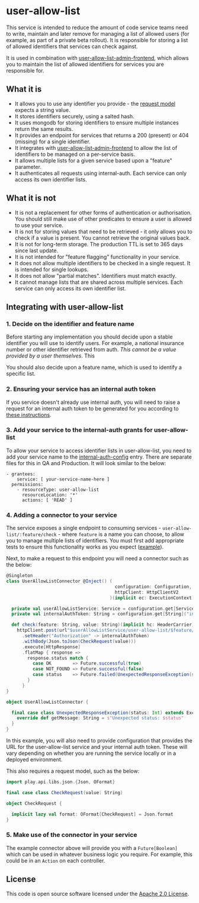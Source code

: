 
# user-allow-list

This service is intended to reduce the amount of code service teams need to write, maintain and later remove for managing a list of allowed users (for example, as part of a private beta rollout). It is responsible for storing a list of allowed identifiers that services can check against.

It is used in combination with [user-allow-list-admin-frontend](https://github.com/hmrc/user-allow-list-admin-frontend), which allows you to maintain the list of allowed identifiers for services you are responsible for.

## What it is

- It allows you to use any identifier you provide - the [request model](https://github.com/hmrc/user-allow-list/blob/main/app/models/CheckRequest.scala) expects a string value.
- It stores identifiers securely, using a salted hash.
- It uses mongodb for storing identifiers to ensure multiple instances return the same results.
- It provides an endpoint for services that returns a 200 (present) or 404 (missing) for a single identifier.
- It integrates with [user-allow-list-admin-frontend](https://github.com/hmrc/user-allow-list-admin-frontend) to allow the list of identifiers to be managed on a per-service basis.
- It allows multiple lists for a given service based upon a "feature" parameter.
- It authenticates all requests using internal-auth. Each service can only access its own identifier lists.

## What it is not

- It is not a replacement for other forms of authentication or authorisation. You should still make use of other predicates to ensure a user is allowed to use your service.
- It is not for storing values that need to be retrieved - it only allows you to check if a value is present. You cannot retrieve the original values back.
- It is not for long-term storage. The production TTL is set to 365 days since last update.
- It is not intended for "feature flagging" functionality in your service.
- It does not allow multiple identifiers to be checked in a single request. It is intended for single lookups.
- It does not allow "partial matches". Identifiers must match exactly.
- It cannot manage lists that are shared across multiple services. Each service can only access its own identifier list.

## Integrating with user-allow-list

### 1. Decide on the identifier and feature name

Before starting any implementation you should decide upon a stable identifier you will use to identify users. For example, a national insurance number or other identifier retrieved from auth. _This cannot be a value provided by a user themselves_. This 

You should also decide upon a feature name, which is used to identify a specific list.

### 2. Ensuring your service has an internal auth token

If you service doesn't already use internal auth, you will need to raise a request for an internal auth token to be generated for you according to [these instructions](https://confluence.tools.tax.service.gov.uk/display/PLATOPS/Internal+Auth+-+Requesting+Access).

### 3. Add your service to the internal-auth grants for user-allow-list

To allow your service to access identifier lists in user-allow-list, you need to add your service name to the [internal-auth-config](https://github.com/hmrc/internal-auth-config/) entry. There are separate files for this in QA and Production. It will look similar to the below:

```
- grantees:
    service: [ your-service-name-here ]
  permissions:
    - resourceType: user-allow-list
      resourceLocation: '*'
      actions: [ 'READ' ]
```

### 4. Adding a connector to your service

The service exposes a single endpoint to consuming services - `user-allow-list/:feature/check` - where `feature` is a name you can choose, to allow you to manage multiple lists of identifiers. You must first add appropriate tests to ensure this functionality works as you expect ([example](https://github.com/hmrc/claim-child-benefit-frontend/blob/521a961ef277498d8b9da6db5879393466591f6f/it/connectors/UserAllowListConnectorSpec.scala)).

Next, to make a request to this endpoint you will need a connector such as the below:

```scala
@Singleton
class UserAllowListConnector @Inject() (
                                         configuration: Configuration,
                                         httpClient: HttpClientV2
                                       )(implicit ec: ExecutionContext) {

  private val userAllowListService: Service = configuration.get[Service]("microservice.services.user-allow-list")
  private val internalAuthToken: String = configuration.get[String]("internal-auth.token")

  def check(feature: String, value: String)(implicit hc: HeaderCarrier): Future[Boolean] =
    httpClient.post(url"$userAllowListService/user-allow-list/$feature/check")
      .setHeader("Authorization" -> internalAuthToken)
      .withBody(Json.toJson(CheckRequest(value)))
      .execute[HttpResponse]
      .flatMap { response =>
        response.status match {
          case OK        => Future.successful(true)
          case NOT_FOUND => Future.successful(false)
          case status    => Future.failed(UnexpectedResponseException(status))
        }
      }
}

object UserAllowListConnector {

  final case class UnexpectedResponseException(status: Int) extends Exception with NoStackTrace {
    override def getMessage: String = s"Unexpected status: $status"
  }
}
```

In this example, you will also need to provide configuration that provides the URL for the user-allow-list service and your internal auth token. These will vary depending on whether you are running the service locally or in a deployed environment.

This also requires a request model, such as the below:

```scala
import play.api.libs.json.{Json, OFormat}

final case class CheckRequest(value: String)

object CheckRequest {

  implicit lazy val format: OFormat[CheckRequest] = Json.format
}
```

### 5. Make use of the connector in your service

The example connector above will provide you with a `Future[Boolean]` which can be used in whatever business logic you require. For example, this could be in an `Action` on each controller.

## License

This code is open source software licensed under the [Apache 2.0 License]("http://www.apache.org/licenses/LICENSE-2.0.html").
